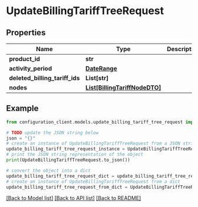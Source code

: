 # UpdateBillingTariffTreeRequest


## Properties

Name | Type | Description | Notes
------------ | ------------- | ------------- | -------------
**product_id** | **str** |  | [optional] 
**activity_period** | [**DateRange**](DateRange.md) |  | [optional] 
**deleted_billing_tariff_ids** | **List[str]** |  | [optional] 
**nodes** | [**List[BillingTariffNodeDTO]**](BillingTariffNodeDTO.md) |  | [optional] 

## Example

```python
from configuration_client.models.update_billing_tariff_tree_request import UpdateBillingTariffTreeRequest

# TODO update the JSON string below
json = "{}"
# create an instance of UpdateBillingTariffTreeRequest from a JSON string
update_billing_tariff_tree_request_instance = UpdateBillingTariffTreeRequest.from_json(json)
# print the JSON string representation of the object
print(UpdateBillingTariffTreeRequest.to_json())

# convert the object into a dict
update_billing_tariff_tree_request_dict = update_billing_tariff_tree_request_instance.to_dict()
# create an instance of UpdateBillingTariffTreeRequest from a dict
update_billing_tariff_tree_request_from_dict = UpdateBillingTariffTreeRequest.from_dict(update_billing_tariff_tree_request_dict)
```
[[Back to Model list]](../README.md#documentation-for-models) [[Back to API list]](../README.md#documentation-for-api-endpoints) [[Back to README]](../README.md)



